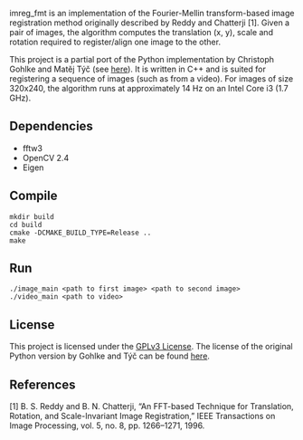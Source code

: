 imreg_fmt is an implementation of the Fourier-Mellin transform-based image registration method originally described by Reddy and Chatterji [1].
Given a pair of images, the algorithm computes the translation (x, y), scale and rotation required to register/align one image to the other.

This project is a partial port of the Python implementation by Christoph Gohlke and Matěj Týč (see [here](https://github.com/matejak/imreg_dft)).
It is written in C++ and is suited for registering a sequence of images (such as from a video).
For images of size 320x240, the algorithm runs at approximately 14 Hz on an Intel Core i3 (1.7 GHz).

Dependencies
------------
* fftw3
* OpenCV 2.4
* Eigen

Compile
-------
    mkdir build
    cd build
    cmake -DCMAKE_BUILD_TYPE=Release ..
    make

Run
---
    ./image_main <path to first image> <path to second image>
    ./video_main <path to video>

License
-------
This project is licensed under the [GPLv3 License](LICENSE). The license of the original Python version by Gohlke and Týč can be found [here](LICENSE-ORIGINAL).

References
----------
[1] B. S. Reddy and B. N. Chatterji, “An FFT-based Technique for Translation,
Rotation, and Scale-Invariant Image Registration,” IEEE Transactions on Image Processing, vol. 5, no. 8, pp. 1266–1271, 1996.
